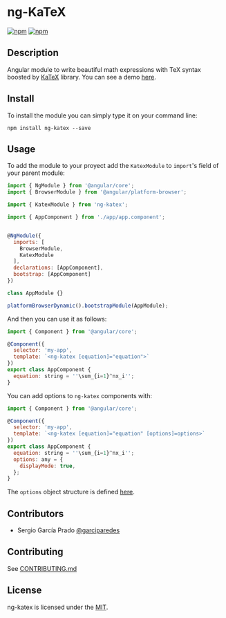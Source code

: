 # ng-KaTeX

[![npm](https://img.shields.io/npm/v/ng-katex.svg)](https://www.npmjs.com/package/ng-katex)
[![npm](https://img.shields.io/npm/l/ng-katex.svg)](LICENSE)

## Description
Angular module to write beautiful math expressions with TeX syntax boosted by [KaTeX](https://github.com/Khan/KaTeX) library.
You can see a demo [here](https://garciparedes.github.io/ng-katex).

## Install

To install the module you can simply type it on your command line:
```
npm install ng-katex --save
```

## Usage

To add the module to your proyect add the `KatexModule` to `import`'s field of your parent module:
```js
import { NgModule } from '@angular/core';
import { BrowserModule } from '@angular/platform-browser';

import { KatexModule } from 'ng-katex';

import { AppComponent } from './app/app.component';


@NgModule({
  imports: [
    BrowserModule, 
    KatexModule
  ],
  declarations: [AppComponent],
  bootstrap: [AppComponent]
})

class AppModule {}

platformBrowserDynamic().bootstrapModule(AppModule);
```

And then you can use it as follows:

```js
import { Component } from '@angular/core';

@Component({
  selector: 'my-app',
  template: `<ng-katex [equation]="equation">`
})
export class AppComponent {
  equation: string = ''\sum_{i=1}^nx_i'';
}
```

You can add options to `ng-katex` components with:

```js
import { Component } from '@angular/core';

@Component({
  selector: 'my-app',
  template: `<ng-katex [equation]="equation" [options]=options>`
})
export class AppComponent {
  equation: string = ''\sum_{i=1}^nx_i'';
  options: any = {
    displayMode: true,
  };
}
```

The `options` object structure is defined [here](https://github.com/Khan/KaTeX#rendering-options).

## Contributors

- Sergio García Prado [@garciparedes](https://garciparedes.me)

## Contributing

See [CONTRIBUTING.md](CONTRIBUTING.md)

## License

ng-katex is licensed under the [MIT](LICENSE).
